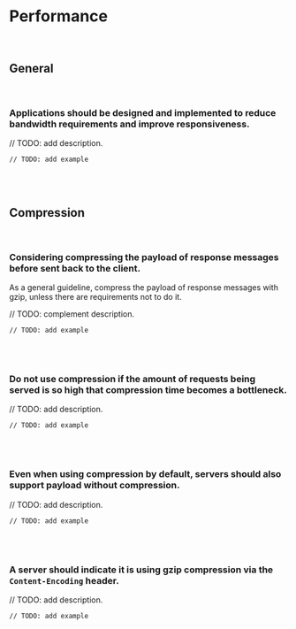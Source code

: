 # Performance

<br>


## General
<br>


### Applications should be designed and implemented to reduce bandwidth requirements and improve responsiveness.

// TODO: add description.

```http
// TODO: add example
```

<br><br>



## Compression
<br>


### Considering compressing the payload of response messages before sent back to the client.

As a general guideline, compress the payload of response messages with gzip, unless there are requirements not to do it.

// TODO: complement description.

```http
// TODO: add example
```

<br><br>


### Do not use compression if the amount of requests being served is so high that compression time becomes a bottleneck.

// TODO: add description.

```http
// TODO: add example
```

<br><br>


### Even when using compression by default, servers should also support payload without compression.

// TODO: add description.

```http
// TODO: add example
```

<br><br>


### A server should indicate it is using gzip compression via the `Content-Encoding` header.

// TODO: add description.

```http
// TODO: add example
```

<br><br>

